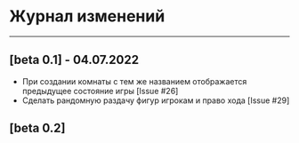 # Журнал изменений
___

## [beta 0.1] - 04.07.2022
* При создании комнаты с тем же названием отображается предыдущее состояние игры [Issue #26] 
* Сделать рандомную раздачу фигур игрокам и право хода [Issue #29]

## [beta 0.2]
